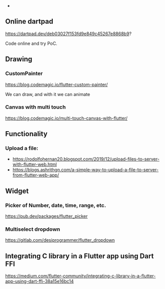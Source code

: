 *
## Online dartpad

https://dartpad.dev/deb03027f153fd9e849c45267e8868b9?

Code online and try PoC.

## Drawing

### CustomPainter

https://blog.codemagic.io/flutter-custom-painter/

We can draw, and with it we can animate

### Canvas with multi touch

https://blog.codemagic.io/multi-touch-canvas-with-flutter/


## Functionality

### Upload a file:
* https://rodolfohernan20.blogspot.com/2019/12/upload-files-to-server-with-flutter-web.html
* https://blogs.ashrithgn.com/a-simple-way-to-upload-a-file-to-server-from-flutter-web-app/


## Widget
### Picker of Number, date, time, range, etc.

https://pub.dev/packages/flutter_picker


### Multiselect dropdown

https://gitlab.com/desiprogrammer/flutter_dropdown


## Integrating C library in a Flutter app using Dart FFI

https://medium.com/flutter-community/integrating-c-library-in-a-flutter-app-using-dart-ffi-38a15e16bc14
